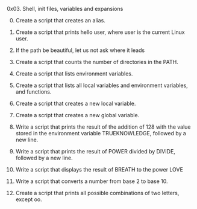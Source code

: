 0x03. Shell, init files, variables and expansions

0. Create a script that creates an alias.

1. Create a script that prints hello user, where user is the current Linux user.

2. If the path be beautiful, let us not ask where it leads

3. Create a script that counts the number of directories in the PATH.

4. Create a script that lists environment variables.

5. Create a script that lists all local variables and environment variables, and functions.

6. Create a script that creates a new local variable.

7. Create a script that creates a new global variable.

8. Write a script that prints the result of the addition of 128 with the value stored in the environment variable TRUEKNOWLEDGE, followed by a new line.

9. Write a script that prints the result of POWER divided by DIVIDE, followed by a new line.


10. Write a script that displays the result of BREATH to the power LOVE

11. Write a script that converts a number from base 2 to base 10.

12. Create a script that prints all possible combinations of two letters, except oo.

